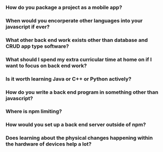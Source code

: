 ### How do you package a project as a mobile app?

### When would you encorperate other languages into your javascript if ever?

### What other back end work exists other than database and CRUD app type software?

### What should I spend my extra curricular time at home on if I want to focus on back end work?

### Is it worth learning Java or C++ or Python actively?

### How do you write a back end program in something other than javascript?

### Where is npm limiting? 
 
### How would you set up a back end server outside of npm?

### Does learning about the physical changes happening within the hardware of devices help a lot?
